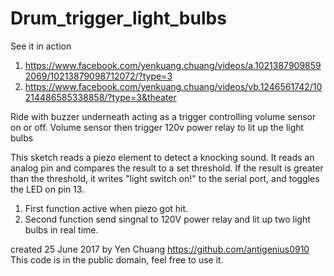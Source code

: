 # Drum_trigger_light_bulbs

   See it in action
   1. https://www.facebook.com/yenkuang.chuang/videos/a.10213879098592069/10213879098712072/?type=3
   2. https://www.facebook.com/yenkuang.chuang/videos/vb.1246561742/10214486585338858/?type=3&theater
   
   Ride with buzzer underneath acting as a trigger controlling volume sensor on or off. Volume sensor then trigger 120v power relay to lit   up the light bulbs
   
   This sketch reads a piezo element to detect a knocking sound.
   It reads an analog pin and compares the result to a set threshold.
   If the result is greater than the threshold, it writes
   "light switch on!" to the serial port, and toggles the LED on pin 13.

   1. First function active when piezo got hit.
   2. Second function send singnal to 120V power relay and lit up two light bulbs in real time.     

   created 25 June 2017
   by Yen Chuang <https://github.com/antigenius0910>
   This code is in the public domain, feel free to use it.
